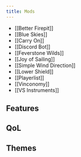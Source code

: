 ```yaml
---
title: Mods
---
```

- [[Better Firepit]]
- [[Blue Skies]]
- [[Carry On]]
- [[Discord Bot]]
- [[Feverstone Wilds]]
- [[Joy of Sailing]]
- [[Simple Wind Direction]]
- [[Lower Shield]]
- [[Playerlist]]
- [[Vinconomy]]
- [[VS Instruments]]

## Features
## QoL

## Themes
